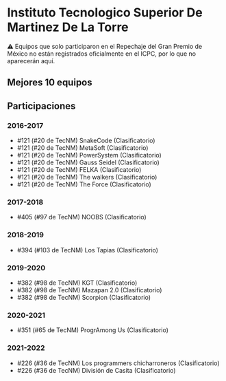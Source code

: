 # Instituto Tecnologico Superior De Martinez De La Torre

:warning: Equipos que solo participaron en el Repechaje del Gran Premio de México no están registrados oficialmente en el ICPC, por lo que no aparecerán aquí.

## Mejores 10 equipos


## Participaciones

### 2016-2017

- #121 (#20 de TecNM) SnakeCode (Clasificatorio)
- #121 (#20 de TecNM) MetaSoft (Clasificatorio)
- #121 (#20 de TecNM) PowerSystem (Clasificatorio)
- #121 (#20 de TecNM) Gauss Seidel (Clasificatorio)
- #121 (#20 de TecNM) FELKA (Clasificatorio)
- #121 (#20 de TecNM) The walkers (Clasificatorio)
- #121 (#20 de TecNM) The Force (Clasificatorio)

### 2017-2018

- #405 (#97 de TecNM) NOOBS (Clasificatorio)

### 2018-2019

- #394 (#103 de TecNM) Los Tapias (Clasificatorio)

### 2019-2020

- #382 (#98 de TecNM) KGT (Clasificatorio)
- #382 (#98 de TecNM) Mazapan 2.0 (Clasificatorio)
- #382 (#98 de TecNM) Scorpion (Clasificatorio)

### 2020-2021

- #351 (#65 de TecNM) ProgrAmong Us (Clasificatorio)

### 2021-2022

- #226 (#36 de TecNM) Los programmers chicharroneros (Clasificatorio)
- #226 (#36 de TecNM) División de Casita (Clasificatorio)



